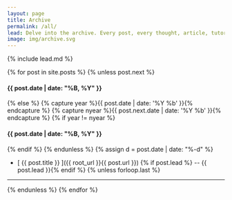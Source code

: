 ```yaml
---
layout: page
title: Archive
permalink: /all/
lead: Delve into the archive. Every post, every thought, article, tutorial and coding example right here, at your fingertips.
image: img/archive.svg
---
```

{% include lead.md %}

{% for post in site.posts %}
{% unless post.next %}
#### {{ post.date | date: "%B, %Y" }}
{% else %}
{% capture year %}{{ post.date | date: '%Y %b' }}{% endcapture %}
{% capture nyear %}{{ post.next.date | date: '%Y %b' }}{% endcapture %}
{% if year != nyear %}
#### {{ post.date | date: "%B, %Y" }}
{% endif %}
{% endunless %}
{% assign d = post.date | date: "%-d" %}
* [ {{ post.title }} ]({{ root_url }}{{ post.url }})
{% if post.lead %} -- {{ post.lead }}{% endif %}
{% unless forloop.last %}
* * *
{% endunless %}
{% endfor %}